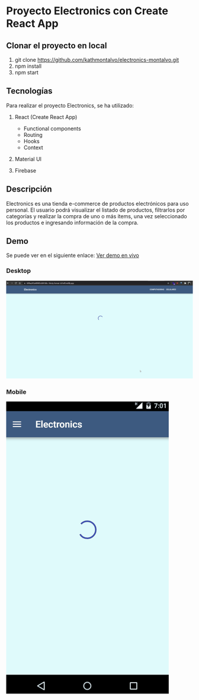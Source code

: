 # Proyecto Electronics con Create React App

## Clonar el proyecto en local

1. git clone https://github.com/kathmontalvo/electronics-montalvo.git
2. npm install
3. npm start

## Tecnologías

Para realizar el proyecto Electronics, se ha utilizado:
1. React (Create React App)
    * Functional components
    * Routing
    * Hooks
    * Context

2. Material UI
3. Firebase

## Descripción

Electronics es una tienda e-commerce de productos electrónicos para uso personal. El usuario podrá visualizar el listado de productos, filtrarlos por categorías y realizar la compra de uno o más items, una vez seleccionado los productos e ingresando información de la compra.

## Demo 

Se puede ver en el siguiente enlace: [Ver demo en vivo](https://60ffaa243a48f485c6841dfa--thirsty-fermat-cb7a49.netlify.app/)
 
### Desktop
![Gif animado - Demostración del funcionamiento de la aplicación en versión escritorio](https://raw.githubusercontent.com/kathmontalvo/electronics-montalvo/master/public/assets/demo/electronics-desktop.gif)

### Mobile
![Gif animado - Demostración del funcionamiento de la aplicación en versión móvil](https://raw.githubusercontent.com/kathmontalvo/electronics-montalvo/master/public/assets/demo/electronics-mobile.gif)
